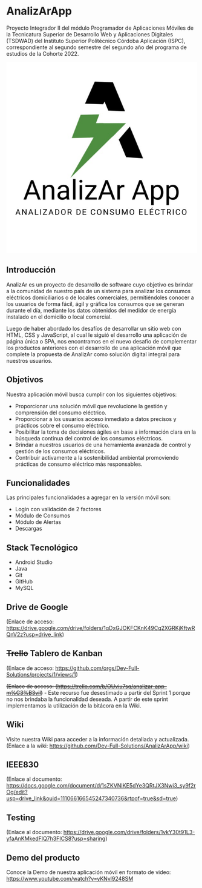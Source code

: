 # AnalizArApp
Proyecto Integrador II del módulo Programador de Aplicaciones Móviles de la Tecnicatura Superior de Desarrollo Web y Aplicaciones Digitales (TSDWAD) del Instituto Superior Politécnico Córdoba Aplicación (ISPC), correspondiente al segundo semestre del segundo año del programa de estudios de la Cohorte 2022.

![imagen](https://github.com/Dev-Full-Solutions/AnalizArApp/blob/main/Imagenes/AnalizArApp.jpeg)

## Introducción
AnalizAr es un proyecto de desarrollo de software cuyo objetivo es brindar a la comunidad de nuestro país de un sistema para analizar los consumos eléctricos domiciliarios o de locales comerciales, permitiéndoles conocer a los usuarios de forma fácil, ágil y gráfica los consumos que se generan durante el día, mediante los datos obtenidos del medidor de energía instalado en el domicilio o local comercial.

Luego de haber abordado los desafíos de desarrollar un sitio web con HTML, CSS y JavaScript, al cual le siguió el desarrollo una aplicación de página única o SPA, nos encontramos en el nuevo desafío de complementar los productos anteriores con el desarrollo de una aplicación móvil que complete la propuesta de AnalizAr como solución digital integral para nuestros usuarios.

## Objetivos
Nuestra aplicación móvil busca cumplir con los siguientes objetivos:
- Proporcionar una solución móvil que revolucione la gestión y comprensión del consumo eléctrico.
- Proporcionar a los usuarios acceso inmediato a datos precisos y prácticos sobre el consumo eléctrico.
- Posibilitar la toma de decisiones ágiles en base a información clara en la búsqueda continua del control de los consumos eléctricos.
- Brindar a nuestros usuarios de una herramienta avanzada de control y gestión de los consumos eléctricos.
- Contribuir activamente a la sostenibilidad ambiental promoviendo prácticas de consumo eléctrico más responsables.

## Funcionalidades
Las principales funcionalidades a agregar en la versión móvil son:
- Login con validación de 2 factores
- Módulo de Consumos
- Módulo de Alertas
- Descargas

## Stack Tecnológico
- Android Studio
- Java
- Git
- GitHub
- MySQL

## Drive de Google
(Enlace de acceso: https://drive.google.com/drive/folders/1qDxGJOKFCKnK49Cq2XGRKjKftwRQnV2z?usp=drive_link)

## ~~Trello~~ Tablero de Kanban
(Enlace de acceso: https://github.com/orgs/Dev-Full-Solutions/projects/1/views/1)

~~(Enlace de acceso: (https://trello.com/b/OUviu7sq/analizar-app-m%C3%B3vil)~~ - Este recurso fue desestimado a partir del Sprint 1 porque no nos brindaba la funcionalidad deseada. A partir de este sprint implementamos la utilización de la bitácora en la Wiki.

## Wiki
Visite nuestra Wiki para acceder a la información detallada y actualizada.
(Enlace a la wiki: https://github.com/Dev-Full-Solutions/AnalizArApp/wiki)

## IEEE830
(Enlace al documento: https://docs.google.com/document/d/1sZKVNIKE5dYe3QRtJX3Nwi3_sy9f2rOg/edit?usp=drive_link&ouid=111066166545247340736&rtpof=true&sd=true)

## Testing
(Enlace al documento: https://drive.google.com/drive/folders/1vkY30t91L3-yfaAnKMkedFlQ7h3FICS8?usp=sharing)

## Demo del producto
Conoce la Demo de nuestra aplicación móvil en formato de video:
https://www.youtube.com/watch?v=yKNvl9248SM
